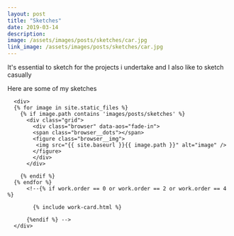 ```yaml
---
layout: post
title: "Sketches"
date: 2019-03-14
description: 
image: /assets/images/posts/sketches/car.jpg
link_image: /assets/images/posts/sketches/car.jpg
---
```

<p>It's essential to sketch for the projects i undertake and I also like to sketch casually</p>
<p>Here are some of my sketches</p>

<div class="browser">
  
      <div>
      {% for image in site.static_files %}
		{% if image.path contains 'images/posts/sketches' %}
		  <div class="grid">
			<div class="browser" data-aos="fade-in">
			<span class="browser__dots"></span>		    
			<figure class="browser__img">
			 <img src="{{ site.baseurl }}{{ image.path }}" alt="image" />
			</figure>
			</div>
		  </div>
       
		{% endif %}
	  {% endfor %}
          <!--{% if work.order == 0 or work.order == 2 or work.order == 4 %}

            {% include work-card.html %}

          {%endif %} -->
      </div>
<!--  <span class="browser__dots"></span>
  <figure class="browser__img">
    <img src="/assets/images/posts/roccia-wedding-1.jpg" alt="Roccia Wedding Website"/>
  </figure> -->
</div>
